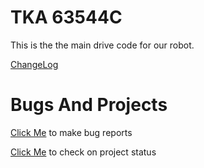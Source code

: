 # TKA 63544C
This is the the main drive code for our robot.

[ChangeLog](https://github.com/Globalfun32y439y54/VexCode-TKA-63544C/blob/main/CHANGELOG.md)

# Bugs And Projects
[Click Me](https://github.com/Globalfun32y439y54/VexCode-TKA-63544C/issues) to make bug reports

[Click Me](https://github.com/users/Globalfun32y439y54/projects/1) to check on project status
